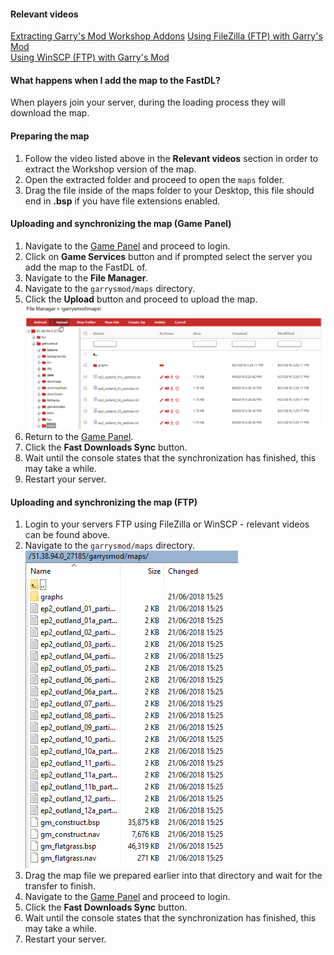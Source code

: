 #### Relevant videos
[Extracting Garry's Mod Workshop Addons](https://www.youtube.com/watch?v=-d8JXI7QUhE)
[Using FileZilla (FTP) with Garry's Mod](https://www.youtube.com/watch?v=fwg3Dbty-dw)  
[Using WinSCP (FTP) with Garry's Mod](https://www.youtube.com/watch?v=QyBCXAaQG0Q)

#### What happens when I add the map to the FastDL?
When players join your server, during the loading process they will download the map.

#### Preparing the map
1. Follow the video listed above in the **Relevant videos** section in order to extract the Workshop version of the map.
2. Open the extracted folder and proceed to open the ``maps`` folder.
3. Drag the file inside of the maps folder to your Desktop, this file should end in **.bsp** if you have file extensions enabled.

#### Uploading and synchronizing the map (Game Panel)
1. Navigate to the [Game Panel](https://hexane.gg) and proceed to login.
2. Click on **Game Services** button and if prompted select the server you add the map to the FastDL of.
3. Navigate to the **File Manager**.
4. Navigate to the ``garrysmod/maps`` directory.
5. Click the **Upload** button and proceed to upload the map.
![Upload location](https://raw.githubusercontent.com/HexaneNetworks/help-assets/master/assets/png/uploading-map-gamepanel.png)
6. Return to the [Game Panel](https://hexane.gg).
7. Click the **Fast Downloads Sync** button.
8. Wait until the console states that the synchronization has finished, this may take a while.
9. Restart your server.

#### Uploading and synchronizing the map (FTP)
1. Login to your servers FTP using FileZilla or WinSCP - relevant videos can be found above.
2. Navigate to the ``garrysmod/maps`` directory.
![Upload location](https://raw.githubusercontent.com/HexaneNetworks/help-assets/master/assets/png/uploading-map-ftp.png)
3. Drag the map file we prepared earlier into that directory and wait for the transfer to finish.
4. Navigate to the [Game Panel](https://hexane.gg) and proceed to login.
5. Click the **Fast Downloads Sync** button.
6. Wait until the console states that the synchronization has finished, this may take a while.
7. Restart your server.
